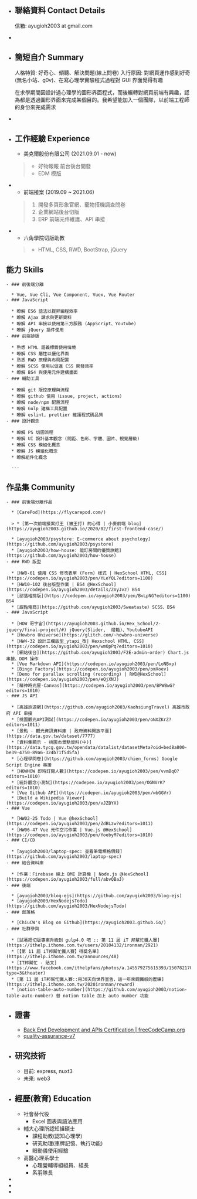 - ## 聯絡資料 Contact Details
  
  信箱: ayugioh2003 at gmail.com
-
- ## 簡短自介 Summary
  
  人格特質: 好奇心、傾聽、解決問題(線上問卷)
  入行原因: 對網頁運作感到好奇(無名小站、g0v)、在寫心理學實驗程式過程對 GUI 界面覺得有趣
  
  在求學期間因設計過心理學的圖形界面程式，而後輾轉對網頁前端有興趣，認為都是透過圖形界面來完成某個目的。我希望能加入一個團隊，以前端工程師的身份來完成需求
-
- ## 工作經驗 Experience
  
  * 美克爾股份有限公司 (2021.09.01 - now)
  
  > * 好物報報 前台後台開發
  > * EDM 模版
- * 前端接案 (2019.09 ~ 2021.06)
  
  > 1. 開發多頁形象官網、寵物搭機調查問卷
  > 2. 企業網站後台切版
  > 3. ERP 前端元件維護、API 串接
- * 六角學院切版助教
  > * HTML, CSS, RWD, BootStrap, jQuery
## 能力 Skills
	- ### 前後端分離
	  
	  * Vue, Vue Cli, Vue Component, Vuex, Vue Router
	- ### JavaScript
	  
	  * 瞭解 ES6 語法以提昇編程效率
	  * 瞭解 Ajax 請求與更新資料
	  * 瞭解 API 串接以使用第三方服務 (AppScript、Youtube)
	  * 瞭解 jQuery 插件使用
	- ### 前端排版
	  
	  * 熟悉 HTML 語義標籤使用情境
	  * 瞭解 CSS 屬性以優化界面
	  * 熟悉 RWD 原理與布局配置
	  * 瞭解 SCSS 使用以促進 CSS 開發效率
	  * 瞭解 BS4 與使用元件建構畫面
	- ### 輔助工具
	  
	  * 瞭解 git 版控原理與流程
	  * 瞭解 github 使用（issue, project, actions）
	  * 瞭解 node/npm 配置流程
	  * 瞭解 Gulp 建構工具配置
	  * 瞭解 eslint, prettier 維護程式碼品質
	- ### 設計觀念
	  
	  * 瞭解 PS 切圖流程
	  * 瞭解 UI 設計基本觀念 (間距、色彩、字體、圖片、視覺層級)
	  * 瞭解 CSS 模組化概念
	  * 瞭解 JS 模組化概念
	  * 瞭解組件化概念
	  
	  ---
## 作品集 Community
	- ### 前後端分離作品
	  
	  * [CarePod](https://flycarepod.com/)
	  
	  > * [第一次前端接案打王 (被王打) 的心得 | 小麥前端 blog](https://ayugioh2003.github.io/2020/02/first-frontend-case/)
	  
	  * [ayugioh2003/psystore: E-commerce about psychology](https://github.com/ayugioh2003/psystore)
	  * [ayugioh2003/how-house: 能訂房間的優質旅館](https://github.com/ayugioh2003/how-house)
	- ### RWD 版型
	  
	  * [HW8-61 使用 CSS 修改表單 (Form) 樣式 | HexSchool HTML, CSS](https://codepen.io/ayugioh2003/pen/YLeYQL?editors=1100)
	  * [HW10-102 後台版型作業 | BS4 @HexSchool](https://codepen.io/ayugioh2003/details/ZVyJvz) BS4
	  * [部落格排版](https://codepen.io/ayugioh2003/pen/BvLpNG?editors=1100) BS4
	  * [甜點電商](https://github.com/ayugioh2003/Sweataste) SCSS、BS4
	- ### JavaScript
	  
	  * [HOW 哥宇宙](https://ayugioh2003.github.io/Hex_School/2-jquery/final-project/#) jQuery(Slider,  燈箱)、YoutubeAPI
	  * [Howbro Universe](https://glitch.com/~howbro-universe)
	  * [HW4-32 設計三欄版型_ytapi_改| Hexschool HTML, CSS](https://codepen.io/ayugioh2003/pen/wmOpPq?editors=1010)
	  * [網站後台](https://github.com/ayugioh2003/F2E-admin-order) Chart.js 串接、DOM 操作
	  * [Vue Markdown API](https://codepen.io/ayugioh2003/pen/LoNBxp)
	  * [Bingo Factory](https://codepen.io/ayugioh2003/pen/pmXoev)
	  * [Demo for parallax scrolling (recording) | RWD@HexSchool](https://codepen.io/ayugioh2003/pen/eQjXNJ)
	  * [精神時光屋-Canvas](https://codepen.io/ayugioh2003/pen/BPWBwG?editors=1010)
	- ### JS API
	  
	  * [高雄旅遊網](https://github.com/ayugioh2003/KaohsiungTravel) 高雄市政府 API 串接
	  * [桃園觀光API測試](https://codepen.io/ayugioh2003/pen/oNXZKrZ?editors=1011)
	  * [景點 - 觀光資訊資料庫 | 政府資料開放平臺](https://data.gov.tw/dataset/7777)
	  * [資料集顯示 - 桃園市景點資料(中)](https://data.tycg.gov.tw/opendata/datalist/datasetMeta?oid=bed8a800-be39-4750-89a6-324b71f5d5fa)
	  * [心理學問卷](https://github.com/ayugioh2003/chien_forms) Google Script Engine 串接
	  * [HOWHOW 即時訂閱人數](https://codepen.io/ayugioh2003/pen/vvmBqO?editors=1010)
	  * [統計觀念小測試](https://codepen.io/ayugioh2003/pen/OGNVrK?editors=1010)
	  * [Vue Github API](https://codepen.io/ayugioh2003/pen/wbGGVr)
	  * [Build a Wikipedia Viewer](https://codepen.io/ayugioh2003/pen/vJZBYX)
	- ### Vue
	  
	  * [HW02-25 Todo | Vue @hexSchool](https://codepen.io/ayugioh2003/pen/ZdBLzw?editors=1011)
	  * [HW06-47 Vue 元件空污作業 | Vue.js @HexSchool](https://codepen.io/ayugioh2003/pen/YoebyM?editors=1010)
	- ### CI/CD
	  
	  * [ayugioh2003/laptop-spec: 查看筆電規格價錢](https://github.com/ayugioh2003/laptop-spec)
	- ### 結合資料庫
	  
	  * [作業：Firebase 線上 BMI 計算機 | Node.js @HexSchool](https://codepen.io/ayugioh2003/full/abvQBaJ)
	- ### 後端
	  
	  * [ayugioh2003/blog-ejs](https://github.com/ayugioh2003/blog-ejs)
	  * [ayugioh2003/HexNodejsTodo](https://github.com/ayugioh2003/HexNodejsTodo)
	- ### 部落格
	  
	  * [ChiuCW's Blog on Github](https://ayugioh2003.github.io/)
	- ### 社群參與
	  
	  * [試著把切版專案升級到 gulp4.0 吧 :: 第 11 屆 iT 邦幫忙鐵人賽](https://ithelp.ithome.com.tw/users/20104132/ironman/2921)
	  * [【第 11 屆 iT邦幫忙鐵人賽】得獎名單](https://ithelp.ithome.com.tw/announces/48)
	  * [IT邦幫忙 - 貼文](https://www.facebook.com/ithelpfans/photos/a.145579275615393/1507821706057803/?type=3&theater)
	  * [第 11 屆 iT邦幫忙鐵人賽::用30天向世界宣告，這一年來鋼鐵般的歷練](https://ithelp.ithome.com.tw/2020ironman/reward)
	  * [notion-table-auto-number](https://github.com/ayugioh2003/notion-table-auto-number) 替 notion table 加上 auto number 功能
- ## 證書
  
  * [Back End Development and APIs Certification | freeCodeCamp.org](https://www.freecodecamp.org/certification/ayugioh2003/back-end-development-and-apis)
  * [quality-assurance-v7](https://www.freecodecamp.org/certification/ayugioh2003/quality-assurance-v7)
- ## 研究技術
  
  * 目前: express, nuxt3
  * 未來: web3
- ## 經歷(教育) Education
  * 社會替代役
  	* Excel 圖表與語法應用
  * 輔大心理所認知組碩士
  	* 課程助教(認知心理學)
  	* 研究助理(車牌記憶、執行功能)
  	* 眼動儀使用經驗
  * 高醫心理系學士
  	* 心理營輔導組組員、組長
  	* 系羽隊長
-
- <!-- <div style="height: 100vh;
      position: fixed;
      z-index: 1;
      width: 70%;
      top: 5%;
      left: 0;">
    <iframe style="height: 100vh;" src="https://ayugioh2003.github.io "></iframe>
  </div> -->
-